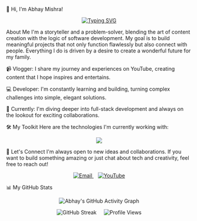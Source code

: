 👋 Hi, I'm Abhay Mishra!
<p align="center">
<a href="https://git.io/typing-svg"><img src="https://readme-typing-svg.demolab.com?font=Fira+Code&weight=900&size=20&pause=1000&color=87CEEB&center=true&vCenter=true&width=435&lines=Creator+at+Heart%2C+Coder+by+Passion+%F0%9F%9A%80" alt="Typing SVG" /></a>
</p>

About Me
I'm a storyteller and a problem-solver, blending the art of content creation with the logic of software development. My goal is to build meaningful projects that not only function flawlessly but also connect with people. Everything I do is driven by a desire to create a wonderful future for my family.

📹 Vlogger: I share my journey and experiences on YouTube, creating content that I hope inspires and entertains.

💻 Developer: I'm constantly learning and building, turning complex challenges into simple, elegant solutions.

🌱 Currently: I'm diving deeper into full-stack development and always on the lookout for exciting collaborations.

🛠️ My Toolkit
Here are the technologies I'm currently working with:

<p align="center">
<a href="https://skillicons.dev">
<img src="https://skillicons.dev/icons?i=java,python,c,html,css,js,react,nextjs,nodejs,express,appwrite,mongodb&perline=6" />
</a>
</p>

🤝 Let's Connect
I'm always open to new ideas and collaborations. If you want to build something amazing or just chat about tech and creativity, feel free to reach out!

<p align="center">
<a href="mailto:abhayansh.mishra1371@gmail.com">
<img src="https://img.shields.io/badge/Gmail-D14836?style=for-the-badge&logo=gmail&logoColor=white" alt="Email"/>
</a>
&nbsp;&nbsp;
<a href="https://www.youtube.com/@Itasuvlog1371">
<img src="https://img.shields.io/badge/YouTube-FF0000?style=for-the-badge&logo=youtube&logoColor=white" alt="YouTube"/>
</a>
</p>

📊 My GitHub Stats
<p align="center">
<img src="https://github-readme-activity-graph.vercel.app/graph/?username=AbhayMishra1371&theme=tokyo-night&hide_border=true&area=true" alt="Abhay's GitHub Activity Graph"/>
</p>
<p align="center">
<img src="https://streak-stats.demolab.com/?user=AbhayMishra1371&theme=tokyonight&hide_border=true" alt="GitHub Streak"/>
&nbsp;&nbsp;&nbsp;
<img src="https://komarev.com/ghpvc/?username=AbhayMishra1371&style=flat-square&color=blueviolet" alt="Profile Views"/>
</p>
